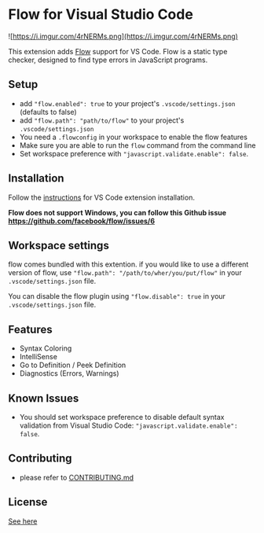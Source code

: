 # Flow for Visual Studio Code

![https://i.imgur.com/4rNERMs.png](https://i.imgur.com/4rNERMs.png)

This extension adds [Flow](http://flowtype.org) support for VS Code. Flow is a static type checker, designed to find type errors in JavaScript programs.

## Setup
* add `"flow.enabled": true` to your project's `.vscode/settings.json` (defaults to false)
* add `"flow.path": "path/to/flow"` to your project's `.vscode/settings.json`
* You need a `.flowconfig` in your workspace to enable the flow features
* Make sure you are able to run the `flow` command from the command line
* Set workspace preference with `"javascript.validate.enable": false`.

## Installation

Follow the [instructions](https://code.visualstudio.com/docs/editor/extension-gallery) for VS Code extension installation.


**Flow does not support Windows, you can follow this Github issue https://github.com/facebook/flow/issues/6**

## Workspace settings

flow comes bundled with this extention. if you would like to use 
a different version of flow, use `"flow.path": "/path/to/wher/you/put/flow"` in your `.vscode/settings.json` file.

You can disable the flow plugin using `"flow.disable": true` in your `.vscode/settings.json` file.

## Features

* Syntax Coloring
* IntelliSense
* Go to Definition / Peek Definition
* Diagnostics (Errors, Warnings)


## Known Issues

* You should set workspace preference to disable default syntax validation from Visual Studio Code: `"javascript.validate.enable": false`.

## Contributing

* please refer to [CONTRIBUTING.md](CONTRIBUTING.md)

## License
[See here](LICENSE)

